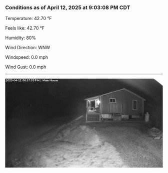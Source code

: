 ### Conditions as of April 12, 2025 at 9:03:08 PM CDT 

Temperature: 42.70 &deg;F

Feels like: 42.70 &deg;F

Humidity: 80%

Wind Direction: WNW

Windspeed: 0.0 mph

Wind Gust: 0.0 mph

---

<img src="./images/latest.jpeg"/>

